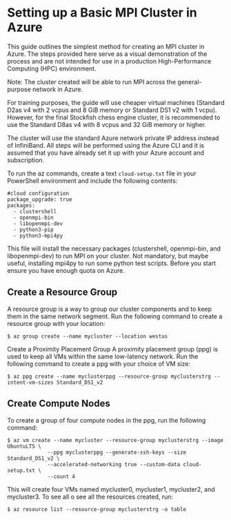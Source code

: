 # Setting up a Basic MPI Cluster in Azure
This guide outlines the simplest method for creating an MPI cluster in Azure. The steps provided here serve as a visual demonstration of the process and are not intended for use in a production High-Performance Computing (HPC) environment.

Note: The cluster created will be able to run MPI across the general-purpose network in Azure.

For training purposes, the guide will use cheaper virtual machines (Standard D2as v4 with 2 vcpus and 8 GiB memory or Standard DS1 v2 with 1 vcpu). However, for the final Stockfish chess engine cluster, it is recommended to use the Standard D8as v4 with 8 vcpus and 32 GiB memory or higher.

The cluster will use the standard Azure network private IP address instead of InfiniBand. All steps will be performed using the Azure CLI and it is assumed that you have already set it up with your Azure account and subscription.

To run the az commands, create a text `cloud-setup.txt` file in your PowerShell environment and include the following contents:
```
#cloud configuration
package_upgrade: true
packages:
  - clustershell
  - openmpi-bin
  - libopenmpi-dev
  - python3-pip
  - python3-mpi4py
```

This file will install the necessary packages (clustershell, openmpi-bin, and libopenmpi-dev) to run MPI on your cluster. Not mandatory, but maybe useful, installing mpi4py to run some python test scripts.
Before you start ensure you have enough quota on Azure.

<h2>Create a Resource Group</h2>
A resource group is a way to group our cluster components and to keep them in the same network segment. Run the following command to create a resource group with your location:

```
$ az group create --name mycluster --location westus
```
Create a Proximity Placement Group
A proximity placement group (ppg) is used to keep all VMs within the same low-latency network. Run the following command to create a ppg with your choice of VM size:

```
$ az ppg create --name myclusterppg --resource-group myclusterstrg --intent-vm-sizes Standard_DS1_v2          
```

<h2>Create Compute Nodes</h2>
To create a group of four compute nodes in the ppg, run the following command:

```
$ az vm create --name mycluster --resource-group myclusterstrg --image UbuntuLTS \
             --ppg myclusterppg --generate-ssh-keys --size Standard_DS1_v2 \
             --accelerated-networking true --custom-data cloud-setup.txt \
             --count 4
```
This will create four VMs named mycluster0, mycluster1, mycluster2, and mycluster3. To see all o see all the resources created, run:
``` consol
$ az resource list --resource-group myclusterstrg -o table
```

